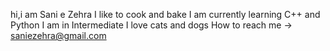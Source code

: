 hi,i am Sani e Zehra
I like to cook and bake
I am currently learning C++ and Python
I am in Intermediate
I love cats and dogs
How to reach me -> saniezehra@gmail.com
